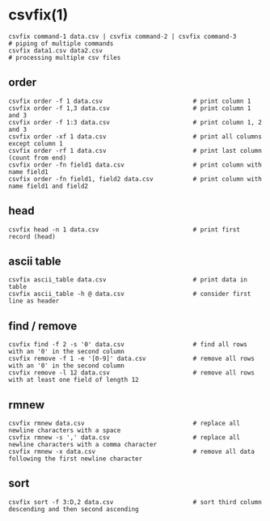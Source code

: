 
# csvfix(1)

	csvfix command-1 data.csv | csvfix command-2 | csvfix command-3          # piping of multiple commands
	csvfix data1.csv data2.csv                                               # processing multiple csv files

## order

	csvfix order -f 1 data.csv                         # print column 1
	csvfix order -f 1,3 data.csv                       # print column 1 and 3
	csvfix order -f 1:3 data.csv                       # print column 1, 2 and 3
	csvfix order -xf 1 data.csv                        # print all columns except column 1
	csvfix order -rf 1 data.csv                        # print last column (count from end)
	csvfix order -fn field1 data.csv                   # print column with name field1
	csvfix order -fn field1, field2 data.csv           # print column with name field1 and field2

## head

	csvfix head -n 1 data.csv                          # print first record (head)

## ascii table

	csvfix ascii_table data.csv                        # print data in table
	csvfix ascii_table -h @ data.csv                   # consider first line as header

## find / remove

	csvfix find -f 2 -s '0' data.csv                   # find all rows with an '0' in the second column
	csvfix remove -f 1 -e '[0-9]' data.csv             # remove all rows with an '0' in the second column
	csvfix remove -l 12 data.csv                       # remove all rows with at least one field of length 12

## rmnew

	csvfix rmnew data.csv                              # replace all newline characters with a space
	csvfix rmnew -s ',' data.csv                       # replace all newline characters with a comma character
	csvfix rmnew -x data.csv                           # remove all data following the first newline character

## sort

	csvfix sort -f 3:D,2 data.csv                      # sort third column descending and then second ascending
